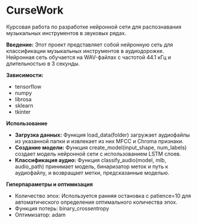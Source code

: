 # CurseWork
Курсовая работа по разработке нейронной сети для распознавания музыкальных инструментов в звуковых рядах.

**Введение:**
Этот проект представляет собой нейронную сеть для классификации музыкальных инструментов в аудиодорожке. Нейронная сеть обучается на WAV-файлах с частотой 44.1 кГц и длительностью в 3 секунды.

**Зависимости:**
- tensorflow
- numpy
- librosa
- sklearn
- tkinter

**Использование**

- **Загрузка данных:** Функция load_data(folder) загружает аудиофайлы из указанной папки и извлекает из них MFCC и Chroma признаки.
- **Создание модели:** Функция create_model(input_shape, num_labels) создает модель нейронной сети с использованием LSTM слоев.
- **Классификация аудио:** Функция classify_audio(model, mlb, audio_path) принимает модель, бинаризатор меток и путь к аудиофайлу, и возвращает метки, предсказанные моделью.

**Гиперпараметры и оптимизация**
- Количество эпох: Используется ранняя остановка с patience=10 для автоматического определения оптимального количества эпох.
- Функция потерь: binary_crossentropy
- Оптимизатор: adam
